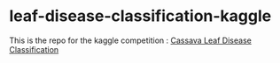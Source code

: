 # leaf-disease-classification-kaggle
This is the repo for the kaggle competition : [Cassava Leaf Disease Classification](https://www.kaggle.com/c/cassava-leaf-disease-classification/overview)
